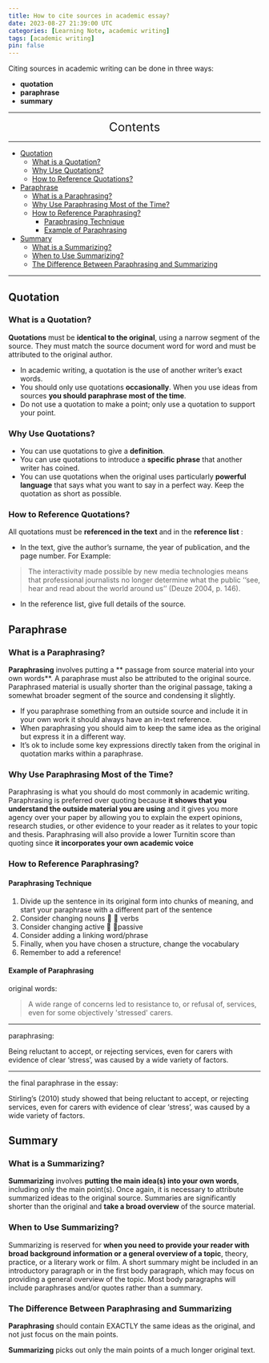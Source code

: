 ```yaml
---
title: How to cite sources in academic essay?
date: 2023-08-27 21:39:00 UTC
categories: [Learning Note, academic writing]
tags: [academic writing]
pin: false
---
```


Citing sources in academic writing can be done in three ways: 
* **quotation**
* **paraphrase**
* **summary**

---
<center><font size='5'> Contents </font></center>

---

<!-- TOC -->
  * [Quotation](#quotation)
    * [What is a Quotation?](#what-is-a-quotation)
    * [Why Use Quotations?](#why-use-quotations)
    * [How to Reference Quotations?](#how-to-reference-quotations)
  * [Paraphrase](#paraphrase)
    * [What is a Paraphrasing?](#what-is-a-paraphrasing)
    * [Why Use Paraphrasing Most of the Time?](#why-use-paraphrasing-most-of-the-time)
    * [How to Reference Paraphrasing?](#how-to-reference-paraphrasing)
      * [Paraphrasing Technique](#paraphrasing-technique)
      * [Example of Paraphrasing](#example-of-paraphrasing)
  * [Summary](#summary)
    * [What is a Summarizing?](#what-is-a-summarizing)
    * [When to Use Summarizing?](#when-to-use-summarizing)
    * [The Difference Between Paraphrasing and Summarizing](#the-difference-between-paraphrasing-and-summarizing)
<!-- TOC -->

---

## Quotation

### What is a Quotation?

**Quotations** must be **identical to the original**, using a narrow segment of the source. They must match the source document word for word and must be attributed to the original author.

* In academic writing, a quotation is the use of another writer’s exact words.
* You should only use quotations **occasionally**. When you use ideas from sources **you should paraphrase most of the time**.
* Do not use a quotation to make a point; only use a quotation to support your point.

### Why Use Quotations?

* You can use quotations to give a **definition**.
* You can use quotations to introduce a **specific phrase** that another writer has coined.
* You can use quotations when the original uses particularly **powerful language** that says what you want to say in a perfect way. Keep the quotation as short as possible.


### How to Reference Quotations?

All quotations must be **referenced in the text** and in the **reference list** :
* In the text, give the author’s surname, the year of publication, and the page number. For Example:

>The interactivity made possible by new media technologies means that professional journalists no longer determine what the public ‘‘see, hear and read about the world around us’’ (Deuze 2004, p. 146).


* In the reference list, give full details of the source.


## Paraphrase

### What is a Paraphrasing?

**Paraphrasing** involves putting a ** passage from source material into your own words**. A paraphrase must also be attributed to the original source. Paraphrased material is usually shorter than the original passage, taking a somewhat broader segment of the source and condensing it slightly.

* If you paraphrase something from an outside source and include it in your own work it should always have an in-text reference.
* When paraphrasing you should aim to keep the same idea as the original but express it in a different way.
* It’s ok to include some key expressions directly taken from the original in quotation marks within a paraphrase.

### Why Use Paraphrasing Most of the Time?

Paraphrasing is what you should do most commonly in academic writing. Paraphrasing is preferred over quoting because **it shows that you understand the outside material you are using** and it gives you more agency over your paper by allowing you to explain the expert opinions, research studies, or other evidence to your reader as it relates to your topic and thesis. Paraphrasing will also provide a lower Turnitin score than quoting since **it incorporates your own academic voice**

### How to Reference Paraphrasing?

#### Paraphrasing Technique
1. Divide up the sentence in its original form into chunks of meaning, and start your paraphrase with a different part of the sentence
2. Consider changing nouns   verbs 
3. Consider changing active  passive
4. Consider adding a linking word/phrase
5. Finally, when you have chosen a structure, change the vocabulary
6. Remember to add a reference!

#### Example of Paraphrasing

original words:
> A wide range of concerns led to resistance to, or refusal of, services, even for some objectively 'stressed' carers.

---

paraphrasing:

Being reluctant to accept, or rejecting services, even for carers with evidence of clear ‘stress’, was caused by a wide variety of factors.

---

the final paraphrase in the essay:

Stirling’s (2010) study showed that being reluctant to accept, or rejecting services, even for carers with evidence of clear ‘stress’, was caused by a wide variety of factors.

## Summary

### What is a Summarizing?

**Summarizing** involves **putting the main idea(s) into your own words**, including only the main point(s). Once again, it is necessary to attribute summarized ideas to the original source. Summaries are significantly shorter than the original and **take a broad overview** of the source material.

### When to Use Summarizing?

Summarizing is reserved for **when you need to provide your reader with broad background information or a general overview of a topic**, theory, practice, or a literary work or film. A short summary might be included in an introductory paragraph or in the first body paragraph, which may focus on providing a general overview of the topic. Most body paragraphs will include paraphrases and/or quotes rather than a summary.

### The Difference Between Paraphrasing and Summarizing

**Paraphrasing** should contain EXACTLY the same ideas as the original, and not just focus on the main points.

**Summarizing** picks out only the main points of a much longer original text.
